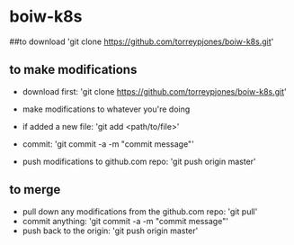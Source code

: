 # boiw-k8s

##to download
'git clone https://github.com/torreypjones/boiw-k8s.git'

## to make modifications
 - download first: 'git clone https://github.com/torreypjones/boiw-k8s.git'

 - make modifications to whatever you're doing

 - if added a new file: 'git add <path/to/file>'

 - commit: 'git commit -a -m "commit message"'

 - push modifications to github.com repo: 'git push origin master'

## to merge
 - pull down any modifications from the github.com repo: 'git pull'
 - commit anything: 'git commit -a -m "commit message"'
 - push back to the origin: 'git push origin master'
